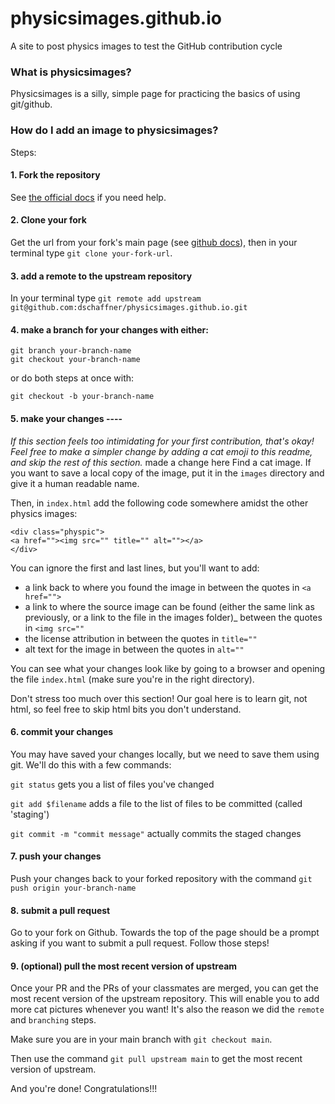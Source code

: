 # physicsimages.github.io
A site to post physics images to test the GitHub contribution cycle

### What is physicsimages?

Physicsimages is a silly, simple page for practicing the basics of using git/github.

### How do I add an image to physicsimages?

Steps:

#### 1. Fork the repository

See [the official docs](https://docs.github.com/en/pull-requests/collaborating-with-pull-requests/working-with-forks/fork-a-repo#forking-a-repository) if you need help.

#### 2. Clone your fork 

Get the url from your fork's main page (see [github docs](https://docs.github.com/en/pull-requests/collaborating-with-pull-requests/working-with-forks/fork-a-repo#cloning-your-forked-repository)), then in your terminal type `git clone your-fork-url`.

#### 3. add a remote to the upstream repository 

In your terminal type `git remote add upstream git@github.com:dschaffner/physicsimages.github.io.git`

#### 4. make a branch for your changes with either:

    git branch your-branch-name
    git checkout your-branch-name

or do both steps at once with:

    git checkout -b your-branch-name

#### 5. make your changes ----

*If this section feels too intimidating for your first contribution, that's okay! Feel free to make a simpler change by adding a cat emoji to this readme, and skip the rest of this section.*
made a change here
Find a cat image. If you want to save a local copy of the image, put it in the `images` directory and give it a human readable name.

Then, in `index.html` add the following code somewhere amidst the other physics images:

    <div class="physpic">
    <a href=""><img src="" title="" alt=""></a>
    </div>

You can ignore the first and last lines, but you'll want to add:
* a link back to where you found the image in between the quotes in `<a href="">`
* a link to where the source image can be found (either the same link as previously, or a link to the file in the images folder)_ between the quotes in `<img src=""`
* the license attribution in between the quotes in `title=""`
* alt text for the image in between the quotes in `alt=""`

You can see what your changes look like by going to a browser and opening the file `index.html` (make sure you're in the right directory).

Don't stress too much over this section! Our goal here is to learn git, not html, so feel free to skip html bits you don't understand.

#### 6. commit your changes

You may have saved your changes locally, but we need to save them using git. We'll do this with a few commands:

`git status` gets you a list of files you've changed

`git add $filename` adds a file to the list of files to be committed (called 'staging')

`git commit -m "commit message"` actually commits the staged changes


#### 7. push your changes

Push your changes back to your forked repository with the command `git push origin your-branch-name`

#### 8. submit a pull request

Go to your fork on Github. Towards the top of the page should be a prompt asking if you want to submit a pull request. Follow those steps!

#### 9. (optional) pull the most recent version of upstream

Once your PR and the PRs of your classmates are merged, you can get the most recent version of the upstream repository. This will enable you to add more cat pictures whenever you want! It's also the reason we did the `remote` and `branching` steps.

Make sure you are in your main branch with `git checkout main`. 

Then use the command `git pull upstream main` to get the most recent version of upstream.

And you're done! Congratulations!!!
